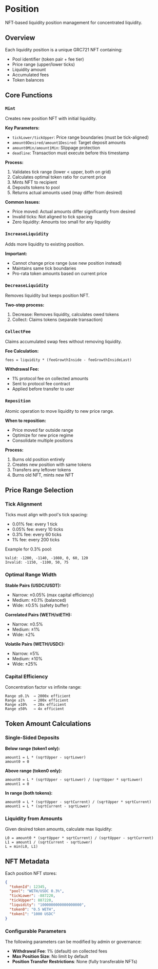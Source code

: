 # Position

NFT-based liquidity position management for concentrated liquidity.

## Overview

Each liquidity position is a unique GRC721 NFT containing:
- Pool identifier (token pair + fee tier)
- Price range (upper/lower ticks)
- Liquidity amount
- Accumulated fees
- Token balances

## Core Functions

### `Mint`
Creates new position NFT with initial liquidity.

**Key Parameters:**
- `tickLower/tickUpper`: Price range boundaries (must be tick-aligned)
- `amount0Desired/amount1Desired`: Target deposit amounts
- `amount0Min/amount1Min`: Slippage protection
- `deadline`: Transaction must execute before this timestamp

**Process:**
1. Validates tick range (lower < upper, both on grid)
2. Calculates optimal token ratio for current price
3. Mints NFT to recipient
4. Deposits tokens to pool
5. Returns actual amounts used (may differ from desired)

**Common Issues:**
- Price moved: Actual amounts differ significantly from desired
- Invalid ticks: Not aligned to tick spacing
- Zero liquidity: Amounts too small for any liquidity

### `IncreaseLiquidity`
Adds more liquidity to existing position.

**Important:** 
- Cannot change price range (use new position instead)
- Maintains same tick boundaries
- Pro-rata token amounts based on current price

### `DecreaseLiquidity`
Removes liquidity but keeps position NFT.

**Two-step process:**
1. Decrease: Removes liquidity, calculates owed tokens
2. Collect: Claims tokens (separate transaction)

### `CollectFee`
Claims accumulated swap fees without removing liquidity.

**Fee Calculation:**
```
fees = liquidity * (feeGrowthInside - feeGrowthInsideLast)
```

**Withdrawal Fee:**
- 1% protocol fee on collected amounts
- Sent to protocol fee contract
- Applied before transfer to user

### `Reposition`
Atomic operation to move liquidity to new price range.

**When to reposition:**
- Price moved far outside range
- Optimize for new price regime
- Consolidate multiple positions

**Process:**
1. Burns old position entirely
2. Creates new position with same tokens
3. Transfers any leftover tokens
4. Burns old NFT, mints new NFT

## Price Range Selection

### Tick Alignment
Ticks must align with pool's tick spacing:
- 0.01% fee: every 1 tick
- 0.05% fee: every 10 ticks  
- 0.3% fee: every 60 ticks
- 1% fee: every 200 ticks

Example for 0.3% pool:
```
Valid: -1200, -1140, -1080, 0, 60, 120
Invalid: -1150, -1100, 50, 75
```

### Optimal Range Width

**Stable Pairs (USDC/USDT):**
- Narrow: ±0.05% (max capital efficiency)
- Medium: ±0.1% (balanced)
- Wide: ±0.5% (safety buffer)

**Correlated Pairs (WETH/stETH):**
- Narrow: ±0.5%
- Medium: ±1%
- Wide: ±2%

**Volatile Pairs (WETH/USDC):**
- Narrow: ±5%
- Medium: ±10%
- Wide: ±25%

### Capital Efficiency

Concentration factor vs infinite range:
```
Range ±0.1%  → 2000x efficient
Range ±1%    → 200x efficient
Range ±10%   → 20x efficient
Range ±50%   → 4x efficient
```

## Token Amount Calculations

### Single-Sided Deposits

**Below range (token1 only):**
```
amount1 = L * (sqrtUpper - sqrtLower)
amount0 = 0
```

**Above range (token0 only):**
```
amount0 = L * (sqrtUpper - sqrtLower) / (sqrtUpper * sqrtLower)
amount1 = 0
```

**In range (both tokens):**
```
amount0 = L * (sqrtUpper - sqrtCurrent) / (sqrtUpper * sqrtCurrent)
amount1 = L * (sqrtCurrent - sqrtLower)
```

### Liquidity from Amounts

Given desired token amounts, calculate max liquidity:
```
L0 = amount0 * (sqrtUpper * sqrtCurrent) / (sqrtUpper - sqrtCurrent)
L1 = amount1 / (sqrtCurrent - sqrtLower)
L = min(L0, L1)
```

## NFT Metadata

Each position NFT stores:
```json
{
  "tokenId": 12345,
  "pool": "WETH/USDC 0.3%",
  "tickLower": -887220,
  "tickUpper": 887220,
  "liquidity": "1000000000000000000",
  "token0": "0.5 WETH",
  "token1": "1000 USDC"
}
```

### Configurable Parameters
The following parameters can be modified by admin or governance:
- **Withdrawal Fee**: 1% (default) on collected fees
- **Max Position Size**: No limit by default
- **Position Transfer Restrictions**: None (fully transferable NFTs)